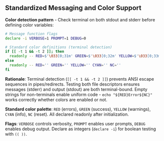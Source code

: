 ## Standardized Messaging and Color Support

**Color detection pattern** - Check terminal on both stdout and stderr before defining color variables:

```bash
# Message function flags
declare -i VERBOSE=1 PROMPT=1 DEBUG=0

# Standard color definitions (terminal detection)
if [[ -t 1 && -t 2 ]]; then
  readonly -- RED=$'\033[0;31m' GREEN=$'\033[0;32m' YELLOW=$'\033[0;33m' CYAN=$'\033[0;36m' NC=$'\033[0m'
else
  readonly -- RED='' GREEN='' YELLOW='' CYAN='' NC=''
fi
```

**Rationale**: Terminal detection (`[[ -t 1 && -t 2 ]]`) prevents ANSI escape sequences in pipes/redirects. Testing both file descriptors ensures messages (stderr) and output (stdout) are both terminal-bound. Empty strings for non-terminals enable uniform code - `echo "${RED}Error${NC}"` works correctly whether colors are enabled or not.

**Standard color palette**: `RED` (errors), `GREEN` (success), `YELLOW` (warnings), `CYAN` (info), `NC` (reset). All declared readonly after initialization.

**Flags**: `VERBOSE` controls verbosity, `PROMPT` enables user prompts, `DEBUG` enables debug output. Declare as integers (`declare -i`) for boolean testing with `(( ))`.
